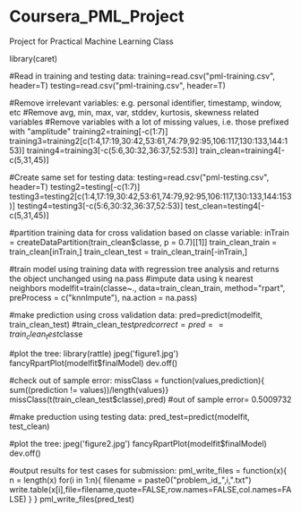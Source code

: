 Coursera_PML_Project
====================

Project for Practical Machine Learning Class


library(caret)

#Read in training and testing data:
training=read.csv("pml-training.csv", header=T)
testing=read.csv("pml-training.csv", header=T)

#Remove irrelevant variables: e.g. personal identifier, timestamp, window, etc
#Remove avg, min, max, var, stddev, kurtosis, skewness related variables
#Remove variables with a lot of missing values, i.e. those prefixed with "amplitude"
training2=training[-c(1:7)]
training3=training2[c(1:4,17:19,30:42,53:61,74:79,92:95,106:117,130:133,144:153)]
training4=training3[-c(5:6,30:32,36:37,52:53)]
train_clean=training4[-c(5,31,45)]

#Create same set for testing data:
testing=read.csv("pml-testing.csv", header=T)
testing2=testing[-c(1:7)]
testing3=testing2[c(1:4,17:19,30:42,53:61,74:79,92:95,106:117,130:133,144:153)]
testing4=testing3[-c(5:6,30:32,36:37,52:53)]
test_clean=testing4[-c(5,31,45)]

#partition training data for cross validation based on classe variable:
inTrain = createDataPartition(train_clean$classe, p = 0.7)[[1]]
train_clean_train = train_clean[inTrain,]
train_clean_test = train_clean_train[-inTrain,]

#train model using training data with regression tree analysis and returns the object unchanged using na.pass
#impute data using k nearest neighbors
modelfit=train(classe~., data=train_clean_train, method="rpart", preProcess = c("knnImpute"), na.action  = na.pass)

#make prediction using cross validation data:
pred=predict(modelfit, train_clean_test)
#train_clean_test$predcorrect=pred==train_clean_test$classe

#plot the tree:
library(rattle)
jpeg('figure1.jpg')
fancyRpartPlot(modelfit$finalModel)
dev.off()

#check out of sample error:
missClass = function(values,prediction){
sum((prediction != values))/length(values)}
missClass(t(train_clean_test$classe),pred)
#out of sample error= 0.5009732

#make preduction using testing data:
pred_test=predict(modelfit, test_clean)

#plot the tree:
jpeg('figure2.jpg')
fancyRpartPlot(modelfit$finalModel)
dev.off()

#output results for test cases for submission:
pml_write_files = function(x){
  n = length(x)
  for(i in 1:n){
    filename = paste0("problem_id_",i,".txt")
    write.table(x[i],file=filename,quote=FALSE,row.names=FALSE,col.names=FALSE)
  }
}
pml_write_files(pred_test)
